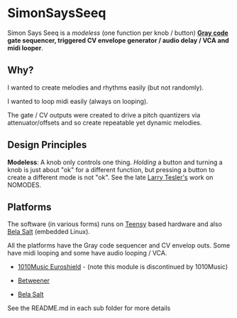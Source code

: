 # SimonSaysSeeq

Simon Says Seeq is a *modeless* (one function per knob / button) **[Gray code](https://en.wikipedia.org/wiki/Gray_code) gate sequencer, triggered CV envelope generator / audio delay / VCA and midi looper**.

## Why? 

I wanted to create melodies and rhythms easily (but not randomly).

I wanted to loop midi easily (always on looping).

The gate / CV outputs were created to drive a pitch quantizers via attenuator/offsets and so create repeatable yet dynamic melodies.

## Design Principles

**Modeless**: A knob only controls one thing. *Holding* a button and turning a knob is just about "ok" for a different function, but pressing a button to create a different mode is not "ok". See the late [Larry Tesler's](https://en.wikipedia.org/wiki/Larry_Tesler) work on NOMODES.

## Platforms                  

The software (in various forms) runs on [Teensy](https://www.pjrc.com/store/teensy32.html) based hardware and also [Bela Salt](https://learn.bela.io/products/modular/salt/) (embedded Linux).

All the platforms have the Gray code sequencer and CV envelop outs. Some have midi looping and some have audio looping / VCA.

* [1010Music Euroshield](https://github.com/simonredfern/SimonSaysSeeq/tree/master/SimonSaysSeeqTeensyEuroshieldV0.1) - (note this module is discontinued by 1010Music)

* [Betweener](https://github.com/simonredfern/SimonSaysSeeq/tree/master/SimonSaysSeeqTeensyBetweener)

* [Bela Salt](https://github.com/simonredfern/SimonSaysSeeq/tree/master/SimonSaysSeeqBelaSalt)

See the README.md in each sub folder for more details





